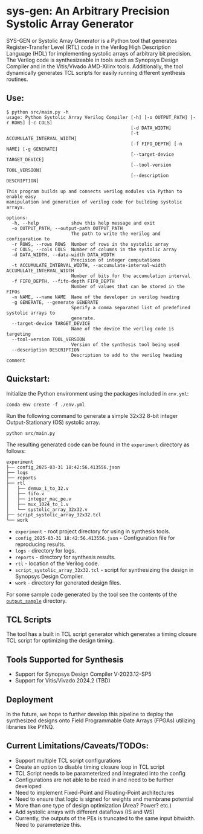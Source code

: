 # sys-gen: An Arbitrary Precision Systolic Array Generator

SYS-GEN or Systolic Array Generator is a Python tool that generates Register-Transfer Level (RTL) code in the Verilog High Description Language (HDL) for implementing systolic arrays of arbitrary bit precision. The Verilog code is synthesizeable in tools such as Synopsys Design Compiler and in the Vitis/Vivado AMD-Xilinx tools. Additionally, the tool dynamically generates TCL scripts for easily running different synthesis routines.

## Use:

```
$ python src/main.py -h
usage: Python Systolic Array Verilog Compiler [-h] [-o OUTPUT_PATH] [-r ROWS] [-c COLS]
                                              [-d DATA_WIDTH]
                                              [-t ACCUMULATE_INTERVAL_WIDTH]
                                              [-f FIFO_DEPTH] [-n NAME] [-g GENERATE]
                                              [--target-device TARGET_DEVICE]
                                              [--tool-version TOOL_VERSION]
                                              [--description DESCRIPTION]

This program builds up and connects verilog modules via Python to enable easy
manipulation and generation of verilog code for building systolic arrays.

options:
  -h, --help            show this help message and exit
  -o OUTPUT_PATH, --output-path OUTPUT_PATH
                        The path to write the verilog and configuration to
  -r ROWS, --rows ROWS  Number of rows in the systolic array
  -c COLS, --cols COLS  Number of columns in the systolic array
  -d DATA_WIDTH, --data-width DATA_WIDTH
                        Precision of integer computations
  -t ACCUMULATE_INTERVAL_WIDTH, --accumulate-interval-width ACCUMULATE_INTERVAL_WIDTH
                        Number of bits for the accumulation interval
  -f FIFO_DEPTH, --fifo-depth FIFO_DEPTH
                        Number of values that can be stored in the FIFOs
  -n NAME, --name NAME  Name of the developer in verilog heading
  -g GENERATE, --generate GENERATE
                        Specify a comma separated list of predefined systolic arrays to
                        generate.
  --target-device TARGET_DEVICE
                        Name of the device the verilog code is targeting
  --tool-version TOOL_VERSION
                        Version of the synthesis tool being used
  --description DESCRIPTION
                        Description to add to the verilog heading comment
```

## Quickstart:

Initialize the Python environment using the packages included in `env.yml`:

```
conda env create -f ./env.yml
```

Run the following command to generate a simple 32x32 8-bit integer Output-Stationary (OS) systolic array.

```
python src/main.py
```

The resulting generated code can be found in the `experiment` directory as follows:

```
experiment
├── config_2025-03-31 18:42:56.413556.json
├── logs
├── reports
├── rtl
│   ├── demux_1_to_32.v
│   ├── fifo.v
│   ├── integer_mac_pe.v
│   ├── mux_1024_to_1.v
│   └── systolic_array_32x32.v
├── script_systolic_array_32x32.tcl
└── work
```

- `experiment` - root project directory for using in synthesis tools.
- `config_2025-03-31 18:42:56.413556.json` - Configuration file for reproducing results.
- `logs` - directory for logs.
- `reports` - directory for synthesis results.
- `rtl` - location of the Verilog code.
- `script_systolic_array_32x32.tcl` - script for synthesizing the design in Synopsys Design Compiler.
- `work` - directory for generated design files.

For some sample code generated by the tool see the contents of the [`output_sample`](output_sample/) directory.

## TCL Scripts

The tool has a built in TCL script generator which generates a timing closure TCL script for optimizing the design timing.

## Tools Supported for Synthesis

- Support for Synopsys Design Compiler V-2023.12-SP5
- Support for Vitis/Vivado 2024.2 (TBD)

## Deployment

In the future, we hope to further develop this pipeline to deploy the synthesized designs onto Field Programmable Gate Arrays (FPGAs) utilizing libraries like PYNQ.

## Current Limitations/Caveats/TODOs:

- Support multiple TCL script configurations
- Create an option to disable timing closure loop in TCL script
- TCL Script needs to be parameterized and integrated into the config
- Configurations are not able to be read in and need to be further developed
- Need to implement Fixed-Point and Floating-Point architectures
- Need to ensure that logic is signed for weights and membrane potential
- More than one type of design optimization (Area? Power? etc.)
- Add systolic arrays with different dataflows (IS and WS)
- Currently, the outputs of the PEs is truncated to the same input bitwidth. Need to parameterize this.
